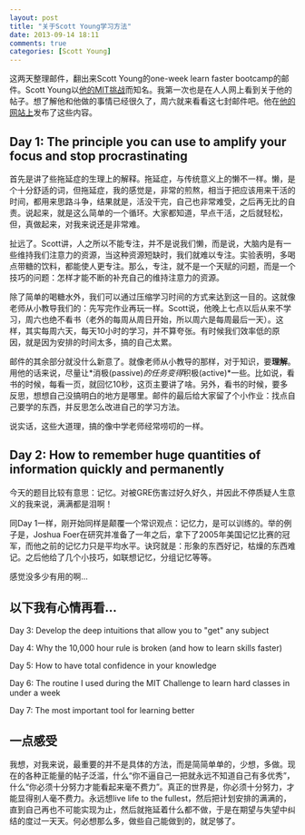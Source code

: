 ```yaml
---
layout: post
title: "关于Scott Young学习方法"
date: 2013-09-14 18:11
comments: true
categories: [Scott Young]
---
```


这两天整理邮件，翻出来Scott Young的one-week learn faster bootcamp的邮件。Scott Young以[他的MIT挑战](http://blog.renren.com/share/287284388/14623696425)而知名。我第一次也是在人人网上看到关于他的帖子。想了解他和他做的事情已经很久了，周六就来看看这七封邮件吧。他在[他的网站上](http://www.scotthyoung.com/blog/day-1-bootcamp-2013/)发布了这些内容。

<!--more-->

## Day 1: The principle you can use to amplify your focus and stop procrastinating

首先是讲了些拖延症的生理上的解释。拖延症，与传统意义上的懒不一样。懒，是个十分舒适的词，但拖延症，我的感觉是，非常的煎熬，相当于把应该用来干活的时间，都用来思路斗争，结果就是，活没干完，自己也非常难受，之后再无比的自责。说起来，就是这么简单的一个循环。大家都知道，早点干活，之后就轻松，但，真做起来，对我来说还是非常难。

扯远了。Scott讲，人之所以不能专注，并不是说我们懒，而是说，大脑内是有一些维持我们注意力的资源，当这种资源短缺时，我们就难以专注。实验表明，多喝点带糖的饮料，都能使人更专注。那么，专注，就不是一个天赋的问题，而是一个技巧的问题：怎样才能不断的补充自己的维持注意力的资源。

除了简单的喝糖水外，我们可以通过压缩学习时间的方式来达到这一目的。这就像老师从小教导我们的：先写完作业再玩一样。Scott说，他晚上七点以后从来不学习，周六也绝不看书（老外的每周从周日开始，所以周六是每周最后一天）。这样，其实每周六天，每天10小时的学习，并不算夸张。有时候我们效率低的原因，就是因为安排的时间太多，搞的自己太累。

邮件的其余部分就没什么新意了。就像老师从小教导的那样，对于知识，要**理解**。用他的话来说，尽量让*消极(passive)*的任务变得*积极(active)*一些。比如说，看书的时候，每看一页，就回忆10秒，这页主要讲了啥。另外，看书的时候，要多反思，想想自己没搞明白的地方是哪里。邮件的最后给大家留了个小作业：找点自己要学的东西，并反思怎么改进自己的学习方法。

说实话，这些大道理，搞的像中学老师经常唠叨的一样。

## Day 2: How to remember huge quantities of information quickly and permanently

今天的题目比较有意思：记忆。对被GRE伤害过好久好久，并因此不停质疑人生意义的我来说，满满都是泪啊！

同Day 1一样，刚开始同样是颠覆一个常识观点：记忆力，是可以训练的。举的例子是，Joshua Foer在研究并准备了一年之后，拿下了2005年美国记忆比赛的冠军，而他之前的记忆力只是平均水平。诀窍就是：形象的东西好记，枯燥的东西难记。之后他给了几个小技巧，如联想记忆，分组记忆等等。

感觉没多少有用的啊...

## 以下我有心情再看...

Day 3: Develop the deep intuitions that allow you to "get" any subject

Day 4: Why the 10,000 hour rule is broken (and how to learn skills faster)

Day 5: How to have total confidence in your knowledge

Day 6: The routine I used during the MIT Challenge to learn hard classes in under a week

Day 7: The most important tool for learning better

## 一点感受

我想，对我来说，最重要的并不是具体的方法，而是简简单单的，少想，多做。现在的各种正能量的帖子泛滥，什么“你不逼自己一把就永远不知道自己有多优秀”，什么“你必须十分努力才能看起来毫不费力”。真正的世界是，你必须十分努力，才能显得别人毫不费力。永远想live life to the fullest，然后把计划安排的满满的，直到自己再也不可能实现为止，然后就拖延着什么都不做，于是在期望与失望中纠结的度过一天天。何必想那么多，做些自己能做到的，就足够了。
